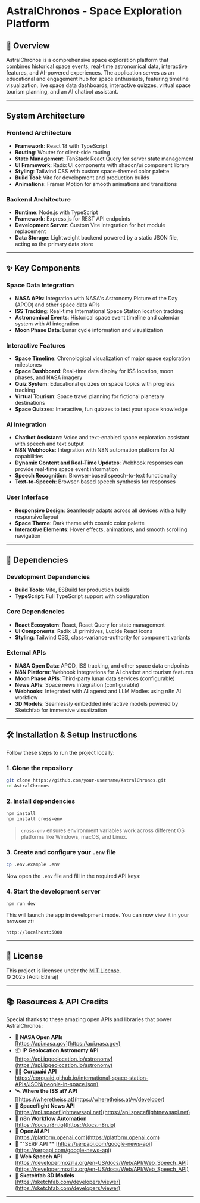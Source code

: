 # AstralChronos - Space Exploration Platform

## 🚀 Overview

AstralChronos is a comprehensive space exploration platform that combines historical space events, real-time astronomical data, interactive features, and AI-powered experiences. The application serves as an educational and engagement hub for space enthusiasts, featuring timeline visualization, live space data dashboards, interactive quizzes, virtual space tourism planning, and an AI chatbot assistant.

---

## System Architecture

### Frontend Architecture
- **Framework**: React 18 with TypeScript
- **Routing**: Wouter for client-side routing
- **State Management**: TanStack React Query for server state management
- **UI Framework**: Radix UI components with shadcn/ui component library
- **Styling**: Tailwind CSS with custom space-themed color palette
- **Build Tool**: Vite for development and production builds
- **Animations**: Framer Motion for smooth animations and transitions

### Backend Architecture
- **Runtime**: Node.js with TypeScript
- **Framework**: Express.js for REST API endpoints
- **Development Server**: Custom Vite integration for hot module replacement
- **Data Storage**: Lightweight backend powered by a static JSON file, acting as the primary data store

---

## ✨ Key Components

### Space Data Integration
- **NASA APIs**: Integration with NASA's Astronomy Picture of the Day (APOD) and other space data APIs
- **ISS Tracking**: Real-time International Space Station location tracking
- **Astronomical Events**: Historical space event timeline and calendar system with AI integration
- **Moon Phase Data**: Lunar cycle information and visualization

### Interactive Features
- **Space Timeline**: Chronological visualization of major space exploration milestones
- **Space Dashboard**: Real-time data display for ISS location, moon phases, and NASA imagery
- **Quiz System**: Educational quizzes on space topics with progress tracking
- **Virtual Tourism**: Space travel planning for fictional planetary destinations
- **Space Quizzes**: Interactive, fun quizzes to test your space knowledge

### AI Integration
- **Chatbot Assistant**: Voice and text-enabled space exploration assistant with speech and text output
- **N8N Webhooks**: Integration with N8N automation platform for AI capabilities
- **Dynamic Content and Real-Time Updates**: Webhook responses can provide real-time space event information
- **Speech Recognition**: Browser-based speech-to-text functionality
- **Text-to-Speech**: Browser-based speech synthesis for responses

### User Interface
- **Responsive Design**: Seamlessly adapts across all devices with a fully responsive layout
- **Space Theme**: Dark theme with cosmic color palette
- **Interactive Elements**: Hover effects, animations, and smooth scrolling navigation

---

## 🤖 Dependencies

### Development Dependencies
- **Build Tools**: Vite, ESBuild for production builds
- **TypeScript**: Full TypeScript support with configuration

### Core Dependencies
- **React Ecosystem**: React, React Query for state management
- **UI Components**: Radix UI primitives, Lucide React icons
- **Styling**: Tailwind CSS, class-variance-authority for component variants

### External APIs
- **NASA Open Data**: APOD, ISS tracking, and other space data endpoints
- **N8N Platform**: Webhook integrations for AI chatbot and tourism features
- **Moon Phase APIs**: Third-party lunar data services (configurable)
- **News APIs**: Space news integration (configurable)
- **Webhooks**: Integrated with AI agenst and LLM Modles using n8n AI workflow
- **3D Models**: Seamlessly embedded interactive models powered by Sketchfab for immersive visualization

---

## 🛠️ Installation & Setup Instructions

Follow these steps to run the project locally:

### 1. Clone the repository

```bash
git clone https://github.com/your-username/AstralChronos.git
cd AstralChronos
````

### 2. Install dependencies

```bash
npm install
npm install cross-env
```

> `cross-env` ensures environment variables work across different OS platforms like Windows, macOS, and Linux.

### 3. Create and configure your `.env` file

```bash
cp .env.example .env
```

Now open the `.env` file and fill in the required API keys:

### 4. Start the development server

```bash
npm run dev
```

This will launch the app in development mode.
You can now view it in your browser at:

```
http://localhost:5000
```
---

## 📝 License

This project is licensed under the [MIT License](LICENSE).  
© 2025 [Aditi Ethiraj]

---

## 📚 Resources & API Credits

Special thanks to these amazing open APIs and libraries that power AstralChronos:

- 🔭 **NASA Open APIs**  
  [https://api.nasa.gov](https://api.nasa.gov)
- 📦 **IP Geolocation Astronomy API**  
  [https://api.ipgeolocation.io/astronomy](https://api.ipgeolocation.io/astronomy)
- 👨‍🚀 **Corquaid API**  
  [https://corquaid.github.io/international-space-station-APIs/JSON/people-in-space.json)](https://corquaid.github.io/international-space-station-APIs/JSON/people-in-space.json) 
- 🛰 **Where the ISS at? API**  
  [[https://wheretheiss.at](https://wheretheiss.at/w/developer)
- 🌠 **Spaceflight News API**  
  [https://api.spaceflightnewsapi.net](https://api.spaceflightnewsapi.net)
- 🔗 **n8n Workflow Automation**  
  [https://docs.n8n.io](https://docs.n8n.io)    
- 🧠 **OpenAI API**  
  [https://platform.openai.com](https://platform.openai.com)
- 📡 ""SERP API **
  [https://serpapi.com/google-news-api](https://serpapi.com/google-news-api)
- 🎤 **Web Speech API**  
  [https://developer.mozilla.org/en-US/docs/Web/API/Web_Speech_API](https://developer.mozilla.org/en-US/docs/Web/API/Web_Speech_API)
- 🧊 **Sketchfab 3D Models**  
  [https://sketchfab.com/developers/viewer](https://sketchfab.com/developers/viewer)

---
